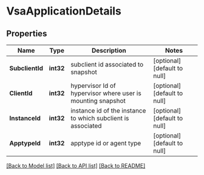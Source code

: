 # VsaApplicationDetails

## Properties
Name | Type | Description | Notes
------------ | ------------- | ------------- | -------------
**SubclientId** | **int32** | subclient id associated to snapshot | [optional] [default to null]
**ClientId** | **int32** | hypervisor Id of hypervisor where user is mounting snapshot | [optional] [default to null]
**InstanceId** | **int32** | instance id of the instance to which subclient is associated | [optional] [default to null]
**ApptypeId** | **int32** | apptype id or agent type | [optional] [default to null]

[[Back to Model list]](../README.md#documentation-for-models) [[Back to API list]](../README.md#documentation-for-api-endpoints) [[Back to README]](../README.md)

